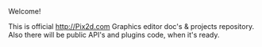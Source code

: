 Welcome! 

This is official http://Pix2d.com Graphics editor doc's & projects repository. Also there will be public API's and plugins code, when it's ready.

